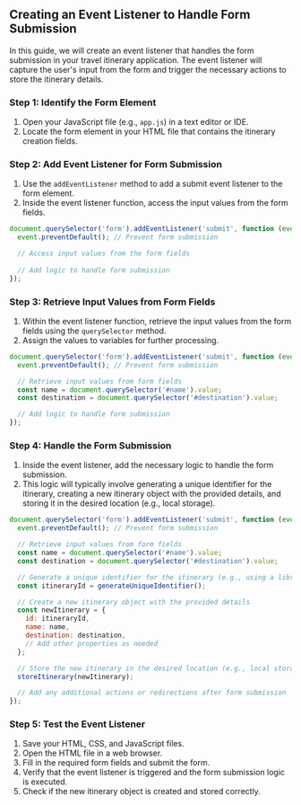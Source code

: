 ## Creating an Event Listener to Handle Form Submission

In this guide, we will create an event listener that handles the form submission in your travel itinerary application. The event listener will capture the user's input from the form and trigger the necessary actions to store the itinerary details.

### Step 1: Identify the Form Element

1. Open your JavaScript file (e.g., `app.js`) in a text editor or IDE.
2. Locate the form element in your HTML file that contains the itinerary creation fields.

### Step 2: Add Event Listener for Form Submission

1. Use the `addEventListener` method to add a submit event listener to the form element.
2. Inside the event listener function, access the input values from the form fields.

```javascript
document.querySelector('form').addEventListener('submit', function (event) {
  event.preventDefault(); // Prevent form submission

  // Access input values from the form fields
  
  // Add logic to handle form submission
});
```

### Step 3: Retrieve Input Values from Form Fields

1. Within the event listener function, retrieve the input values from the form fields using the `querySelector` method.
2. Assign the values to variables for further processing.

```javascript
document.querySelector('form').addEventListener('submit', function (event) {
  event.preventDefault(); // Prevent form submission

  // Retrieve input values from form fields
  const name = document.querySelector('#name').value;
  const destination = document.querySelector('#destination').value;

  // Add logic to handle form submission
});
```

### Step 4: Handle the Form Submission

1. Inside the event listener, add the necessary logic to handle the form submission.
2. This logic will typically involve generating a unique identifier for the itinerary, creating a new itinerary object with the provided details, and storing it in the desired location (e.g., local storage).

```javascript
document.querySelector('form').addEventListener('submit', function (event) {
  event.preventDefault(); // Prevent form submission

  // Retrieve input values from form fields
  const name = document.querySelector('#name').value;
  const destination = document.querySelector('#destination').value;

  // Generate a unique identifier for the itinerary (e.g., using a library or built-in function)
  const itineraryId = generateUniqueIdentifier();

  // Create a new itinerary object with the provided details
  const newItinerary = {
    id: itineraryId,
    name: name,
    destination: destination,
    // Add other properties as needed
  };

  // Store the new itinerary in the desired location (e.g., local storage)
  storeItinerary(newItinerary);

  // Add any additional actions or redirections after form submission
});
```

### Step 5: Test the Event Listener

1. Save your HTML, CSS, and JavaScript files.
2. Open the HTML file in a web browser.
3. Fill in the required form fields and submit the form.
4. Verify that the event listener is triggered and the form submission logic is executed.
5. Check if the new itinerary object is created and stored correctly.

